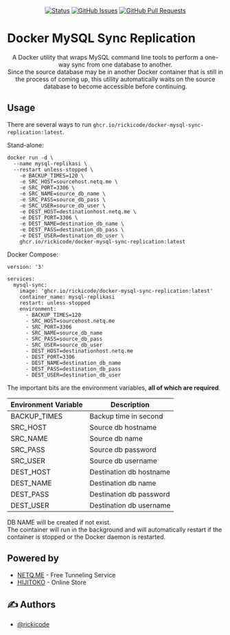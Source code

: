 <div align="center">

[![Status](https://img.shields.io/badge/status-active-success.svg)]()
[![GitHub Issues](https://img.shields.io/github/issues/rickicode/docker-mysql-sync-replication.svg)](https://github.com/rickicode/docker-mysql-sync-replication/issues)
[![GitHub Pull Requests](https://img.shields.io/github/issues-pr/rickicode/docker-mysql-sync-replication.svg)](https://github.com/rickicode/docker-mysql-sync-replication/pulls)

</div>


# Docker MySQL Sync Replication


<p align="center"> A Docker utility that wraps MySQL command line tools to perform a one-way sync from one database to another.
<br> 
Since the source database may be in another Docker container that is still in the process of coming up, this utility automatically waits on the source database to become accessible before continuing.
</p>



## Usage

There are several ways to run `ghcr.io/rickicode/docker-mysql-sync-replication:latest`.

Stand-alone:

```
docker run -d \
  --name mysql-replikasi \
  --restart unless-stopped \
    -e BACKUP_TIMES=120 \
    -e SRC_HOST=sourcehost.netq.me \
    -e SRC_PORT=3306 \
    -e SRC_NAME=source_db_name \
    -e SRC_PASS=source_db_pass \
    -e SRC_USER=source_db_user \
    -e DEST_HOST=destinationhost.netq.me \
    -e DEST_PORT=3306 \
    -e DEST_NAME=destination_db_name \
    -e DEST_PASS=destination_db_pass \
    -e DEST_USER=destination_db_user \
    ghcr.io/rickicode/docker-mysql-sync-replication:latest
```

Docker Compose:

```
version: '3'

services:
  mysql-sync:
    image: 'ghcr.io/rickicode/docker-mysql-sync-replication:latest'
    container_name: mysql-replikasi
    restart: unless-stopped
    environment:
      - BACKUP_TIMES=120
      - SRC_HOST=sourcehost.netq.me
      - SRC_PORT=3306
      - SRC_NAME=source_db_name
      - SRC_PASS=source_db_pass
      - SRC_USER=source_db_user
      - DEST_HOST=destinationhost.netq.me
      - DEST_PORT=3306
      - DEST_NAME=destination_db_name
      - DEST_PASS=destination_db_pass
      - DEST_USER=destination_db_user

```

The important bits are the environment variables, **all of which are required**.

| Environment Variable | Description |
|----------------------|-------------|
| BACKUP_TIMES | Backup time in second |
| SRC_HOST | Source db hostname |
| SRC_NAME | Source db name |
| SRC_PASS | Source db password |   
| SRC_USER | Source db username |
| DEST_HOST | Destination db hostname |
| DEST_NAME | Destination db name |
| DEST_PASS | Destination db password |   
| DEST_USER | Destination db username |


DB NAME will be created if not exist.<br>
The cointainer will run in the background and will automatically restart if the container is stopped or the Docker daemon is restarted.


## Powered by <a name = "powered_by"></a>

- [NETQ.ME](https://netq.me/) - Free Tunneling Service
- [HIJITOKO](https://hijitoko.com/) - Online Store

## ✍️ Authors <a name = "authors"></a>

- [@rickicode](https://github.com/rickicode)

